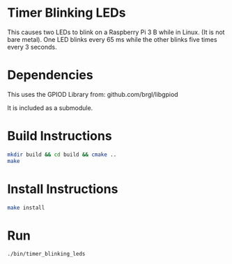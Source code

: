 Timer Blinking LEDs
===================================
This causes two LEDs to blink on a Raspberry Pi 3 B while in Linux. (It is not bare metal).
One LED blinks every 65 ms while the other blinks five times every 3 seconds.

Dependencies
===================================
This uses the GPIOD Library from:
github.com/brgl/libgpiod

It is included as a submodule.


Build Instructions
===================================
```bash
mkdir build && cd build && cmake ..
make
```

Install Instructions
===================================
```bash
make install
```

Run
===================================
```bash
./bin/timer_blinking_leds
```


